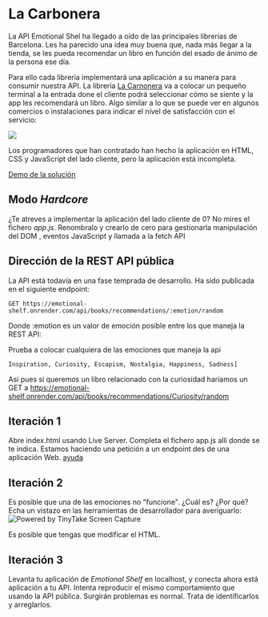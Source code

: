 # La Carbonera

La API Emotional Shel ha llegado a oído de las principales librerías de Barcelona. Les ha parecido una idea muy buena que, nada más llegar a la tienda, se les pueda recomendar un libro en función del esado de ánimo de la persona ese día.

Para ello cada librería implementará una aplicación a su manera para consumir nuestra API. La librería [La Carnonera](https://www.google.com/maps/place//data=!4m2!3m1!1s0x12a4a2676d9ad76f:0x8502ba35041d11dd?sa=X&ved=1t:8290&ictx=111) va a colocar un pequeño terminal a la entrada done el cliente podrá seleccionar cómo se siente y la app les recomendará un libro. Algo similar a lo que se puede ver en algunos comercios o instalaciones para indicar el nivel de satisfacción con el servicio: 

![](https://c8.alamy.com/comp/BY1HG1/detail-of-video-customer-satisfaction-recording-screen-inside-toilets-BY1HG1.jpg)

Los programadores que han contratado han hecho la aplicación en HTML, CSS y JavaScript del lado cliente, pero la aplicación está incompleta.

[Demo de la solución](https://omiras.github.io/llibreria-carbonera-rest-api-client/)

## Modo _Hardcore_

¿Te atreves a implementar la aplicación del lado cliente de 0? No mires el fichero *app.js*. Renombralo y crearlo de cero para gestionarla manipulación del DOM , eventos JavaScript y llamada a la fetch API

## Dirección de la REST API pública

La API está todavía en una fase temprada de desarrollo. Ha sido publicada en el siguiente endpoint:

`GET https://emotional-shelf.onrender.com/api/books/recommendations/:emotion/random`

Donde :emotion es un valor de emoción posible entre los que maneja la REST API: 

Prueba a colocar cualquiera de las emociones que maneja la api

`Inspiration, Curiosity, Escapism, Nostalgia, Happiness, Sadness]`

Asi pues si queremos un libro relacionado con la curiosidad haríamos un GET a https://emotional-shelf.onrender.com/api/books/recommendations/Curiosity/random



## Iteración 1

Abre index.html usando Live Server.
Completa el fichero app.js allí donde se te indica. Estamos haciendo una petición a un endpoint des de una aplicación Web. [ayuda](https://github.com/omiras/ejemplos-javascript-pimec-front-end/blob/main/index-fetch-api.html)

## Iteración 2

Es posible que una de las emociones no "funcione". ¿Cuál es? ¿Por qué?
Echa un vistazo en las herramientas de desarrollador para averiguarlo:
<img src="https://oscarm.tinytake.com/media/16badfc?filename=1727774824942_TinyTake01-10-2024-11-26-28_638633716245038337.png&sub_type=thumbnail_preview&type=attachment&width=1199&height=612" title="Powered by TinyTake Screen Capture"/>

Es posible que tengas que modificar el HTML.

## Iteración 3

Levanta tu aplicación de _Emotional Shelf_ en localhost, y conecta ahora está aplicación a tu API. Intenta reproducir el mismo comportamiento que usando la API pública. Surgirán problemas es normal. Trata de identificarlos y arreglarlos.
